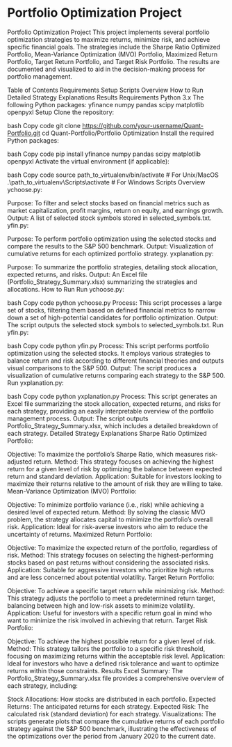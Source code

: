 # Portfolio Optimization Project
Portfolio Optimization Project
This project implements several portfolio optimization strategies to maximize returns, minimize risk, and achieve specific financial goals. The strategies include the Sharpe Ratio Optimized Portfolio, Mean-Variance Optimization (MVO) Portfolio, Maximized Return Portfolio, Target Return Portfolio, and Target Risk Portfolio. The results are documented and visualized to aid in the decision-making process for portfolio management.

Table of Contents
Requirements
Setup
Scripts Overview
How to Run
Detailed Strategy Explanations
Results
Requirements
Python 3.x
The following Python packages:
yfinance
numpy
pandas
scipy
matplotlib
openpyxl
Setup
Clone the repository:

bash
Copy code
git clone https://github.com/your-username/Quant-Portfolio.git
cd Quant-Portfolio/Portfolio Optimization
Install the required Python packages:

bash
Copy code
pip install yfinance numpy pandas scipy matplotlib openpyxl
Activate the virtual environment (if applicable):

bash
Copy code
source path_to_virtualenv/bin/activate  # For Unix/MacOS
.\path_to_virtualenv\Scripts\activate  # For Windows
Scripts Overview
ychoose.py:

Purpose: To filter and select stocks based on financial metrics such as market capitalization, profit margins, return on equity, and earnings growth.
Output: A list of selected stock symbols stored in selected_symbols.txt.
yfin.py:

Purpose: To perform portfolio optimization using the selected stocks and compare the results to the S&P 500 benchmark.
Output: Visualization of cumulative returns for each optimized portfolio strategy.
yxplanation.py:

Purpose: To summarize the portfolio strategies, detailing stock allocation, expected returns, and risks.
Output: An Excel file (Portfolio_Strategy_Summary.xlsx) summarizing the strategies and allocations.
How to Run
Run ychoose.py:

bash
Copy code
python ychoose.py
Process: This script processes a large set of stocks, filtering them based on defined financial metrics to narrow down a set of high-potential candidates for portfolio optimization.
Output: The script outputs the selected stock symbols to selected_symbols.txt.
Run yfin.py:

bash
Copy code
python yfin.py
Process: This script performs portfolio optimization using the selected stocks. It employs various strategies to balance return and risk according to different financial theories and outputs visual comparisons to the S&P 500.
Output: The script produces a visualization of cumulative returns comparing each strategy to the S&P 500.
Run yxplanation.py:

bash
Copy code
python yxplanation.py
Process: This script generates an Excel file summarizing the stock allocation, expected returns, and risks for each strategy, providing an easily interpretable overview of the portfolio management process.
Output: The script outputs Portfolio_Strategy_Summary.xlsx, which includes a detailed breakdown of each strategy.
Detailed Strategy Explanations
Sharpe Ratio Optimized Portfolio:

Objective: To maximize the portfolio’s Sharpe Ratio, which measures risk-adjusted return.
Method: This strategy focuses on achieving the highest return for a given level of risk by optimizing the balance between expected return and standard deviation.
Application: Suitable for investors looking to maximize their returns relative to the amount of risk they are willing to take.
Mean-Variance Optimization (MVO) Portfolio:

Objective: To minimize portfolio variance (i.e., risk) while achieving a desired level of expected return.
Method: By solving the classic MVO problem, the strategy allocates capital to minimize the portfolio’s overall risk.
Application: Ideal for risk-averse investors who aim to reduce the uncertainty of returns.
Maximized Return Portfolio:

Objective: To maximize the expected return of the portfolio, regardless of risk.
Method: This strategy focuses on selecting the highest-performing stocks based on past returns without considering the associated risks.
Application: Suitable for aggressive investors who prioritize high returns and are less concerned about potential volatility.
Target Return Portfolio:

Objective: To achieve a specific target return while minimizing risk.
Method: This strategy adjusts the portfolio to meet a predetermined return target, balancing between high and low-risk assets to minimize volatility.
Application: Useful for investors with a specific return goal in mind who want to minimize the risk involved in achieving that return.
Target Risk Portfolio:

Objective: To achieve the highest possible return for a given level of risk.
Method: This strategy tailors the portfolio to a specific risk threshold, focusing on maximizing returns within the acceptable risk level.
Application: Ideal for investors who have a defined risk tolerance and want to optimize returns within those constraints.
Results
Excel Summary: The Portfolio_Strategy_Summary.xlsx file provides a comprehensive overview of each strategy, including:

Stock Allocations: How stocks are distributed in each portfolio.
Expected Returns: The anticipated returns for each strategy.
Expected Risk: The calculated risk (standard deviation) for each strategy.
Visualizations: The scripts generate plots that compare the cumulative returns of each portfolio strategy against the S&P 500 benchmark, illustrating the effectiveness of the optimizations over the period from January 2020 to the current date.
